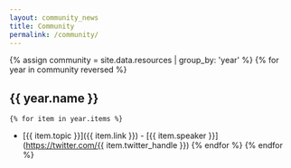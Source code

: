 ```yaml
---
layout: community_news
title: Community
permalink: /community/
---
```


{% assign community = site.data.resources | group_by: 'year' %}
{% for year in community reversed %}
## {{ year.name }}
    {% for item in year.items %}
 * [{{ item.topic }}]({{ item.link }}) - [{{ item.speaker }}](https://twitter.com/{{ item.twitter_handle }})
    {% endfor %}
{% endfor %}
